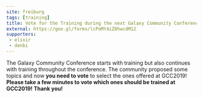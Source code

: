 ```yaml
---
site: freiburg
tags: [training]
title: Vote for the Training during the next Galaxy Community Conference
external: https://goo.gl/forms/lcPoMt4iZ8hwcdM12
supporters:
 - elixir
 - denbi
---
```


The Galaxy Community Conference starts with training but also continues with training throughout the conference.
The community proposed some topics and now **you need to vote** to select the ones offered at GCC2019!
**Please take a few minutes to vote which ones should be trained at GCC2019! Thank you!**
